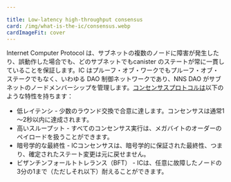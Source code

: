 ```yaml
---

title: Low-latency high-throughput consensus
card: /img/what-is-the-ic/consensus.webp
cardImageFit: cover
---
```

Internet Computer Protocol は、サブネットの複数のノードに障害が発生したり、誤動作した場合でも、どのサブネットでもcanister のステートが常に一貫していることを保証します。IC はプルーフ・オブ・ワークでもプルーフ・オブ・ステークでもなく、いわゆる DAO 制御ネットワークであり、NNS DAO がサブネットのノードメンバーシップを管理します。[コンセンサスプロトコルは](/how-it-works/consensus/)以下のような特性を持ちます：

- 低レイテンシ - 少数のラウンド交換で合意に達します。コンセンサスは通常1～2秒以内に達成されます。
- 高いスループット - すべてのコンセンサス実行は、メガバイトのオーダーのペイロードを扱うことができます。
- 暗号学的な最終性 - ICコンセンサスは、暗号学的に保証された最終性、つまり、確定されたステート変更は元に戻せません。
- ビザンチンフォールトトレランス（BFT） - ICは、任意に故障したノードの3分の1まで（ただしそれ以下）耐えることができます。

<!---


The Internet Computer Protocol ensures that the canister state on any subnet is always consistent—even if multiple nodes of a subnet are faulty or misbehave. The IC is neither a proof-of-work, nor a proof-of-stake network, but a so-called DAO-controlled network, where the NNS DAO manages subnet node membership. The [consensus protocol](/how-it-works/consensus/) has the following properties:

* Low latency – A small number of rounds of exchange suffice to reach agreement. Consensus is normally reached within 1 to 2 seconds.
* High throughput – Every consensus execution can handle payloads in the order of megabytes.
* Cryptographic finality – IC consensus reaches cryptographically-guaranteed finality, that is, finalized state changes cannot be undone.
* Byzantine fault tolerance (BFT) – The IC can tolerate up to (but less than) one third of arbitrarily faulty nodes.

-->
